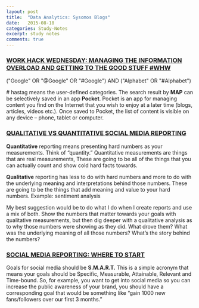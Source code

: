 ```yaml
---
layout: post
title:  "Data Analytics: Sysomos Blogs"
date:   2015-08-18
categories: Study-Notes
excerpt: study notes
comments: true
---
```


### [WORK HACK WEDNESDAY: MANAGING THE INFORMATION OVERLOAD AND GETTING TO THE GOOD STUFF #WHW](http://blog.sysomos.com/2015/08/12/work-hack-wednesday-managing-the-information-overload-and-getting-to-the-good-stuff-whw/)

("Google" OR "@Google" OR "#Google") AND ("Alphabet" OR "#Alphabet")

\# hastag means the user-defined categories. The search result by **MAP** can be selectively saved in an app **Pocket**. 
Pocket is an app for managing content you find on the Internet that you wish to enjoy at a later time (blogs, articles, videos etc.).
Once saved to Pocket, the list of content is visible on any device – phone, tablet or computer.

### [QUALITATIVE VS QUANTITATIVE SOCIAL MEDIA REPORTING](http://blog.sysomos.com/2015/07/28/qualitative-vs-quantitative-social-media-reporting/)

**Quantitative** reporting means presenting hard numbers as your measurements. Think of “quantity.” Quantitative measurements are things that are real measurements, These are going to be all of the things that you can actually count and show cold hard facts towards. 

**Qualitative** reporting has less to do with hard numbers and more to do with the underlying meaning and interpretations behind those numbers. These are going to be the things that add meaning and value to your hard numbers. Example: sentiment analysis

My best suggestion would be to do what I do when I create reports and use a mix of both. Show the numbers that matter towards your goals with qualitative measurements, but then dig deeper with a qualitative analysis as to why those numbers were showing as they did. What drove them? What was the underlying meaning of all those numbers? What’s the story behind the numbers?

### [SOCIAL MEDIA REPORTING: WHERE TO START](http://blog.sysomos.com/2015/07/07/how-to-start-your-social-reporting/)

Goals for social media should be **S.M.A.R.T.** This is a simple acronym that means your goals should be Specific, Measurable, Attainable, Relevant and Time-bound. So, for example, you want to get into social media so you can increase the public awareness of your brand, you should have a corresponding goal that would be something like “gain 1000 new fans/followers over our first 3 months.”



